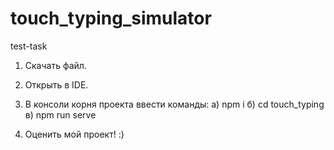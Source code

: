 # touch_typing_simulator
test-task

1) Скачать файл.
2) Открыть в IDE.
3) В консоли корня проекта ввести команды:
   а) npm i
   б) cd touch_typing
   в) npm run serve

4) Оценить мой проект! :)